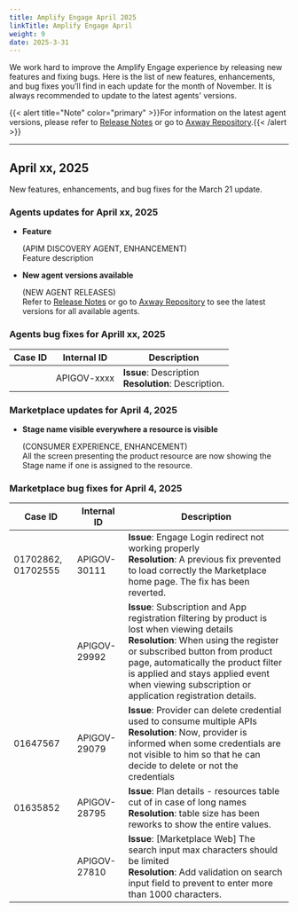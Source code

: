 ```yaml
---
title: Amplify Engage April 2025
linkTitle: Amplify Engage April
weight: 9
date: 2025-3-31
---
```

We work hard to improve the Amplify Engage experience by releasing new features and fixing bugs. Here is the list of new features, enhancements, and bug fixes you’ll find in each update for the month of November. It is always recommended to update to the latest agents' versions.

{{< alert title="Note" color="primary" >}}For information on the latest agent versions, please refer to [Release Notes](/docs/amplify_relnotes) or go to [Axway Repository](https://repository.axway.com/catalog?q=agents).{{< /alert >}}

---

## April xx, 2025

New features, enhancements, and bug fixes for the March 21 update.

### Agents updates for April xx, 2025

* **Feature**
  
  (APIM DISCOVERY AGENT, ENHANCEMENT)</br>
  Feature description
  
* **New agent versions available**

  (NEW AGENT RELEASES)</br>
  Refer to [Release Notes](/docs/amplify_relnotes) or go to [Axway Repository](https://repository.axway.com/catalog?q=agents) to see the latest versions for all available agents.

### Agents bug fixes for Aprill xx, 2025

| Case ID | Internal ID | Description |
|-------------|--------------|---------------------------------------------------|
| |APIGOV-xxxx | **Issue**: Description <br/>**Resolution**: Description. |

### Marketplace updates for April 4, 2025

* **Stage name visible everywhere a resource is visible**

  (CONSUMER EXPERIENCE, ENHANCEMENT)</br>
  All the screen presenting the product resource are now showing the Stage name if one is assigned to the resource.

### Marketplace bug fixes for April 4, 2025

| Case ID | Internal ID | Description |
|-------------|--------------|---------------------------------------------------|
| 01702862, 01702555 | APIGOV-30111 | **Issue**: Engage Login redirect not working properly <br/>**Resolution**:  A previous fix prevented to load correctly the Marketplace home page. The fix has been reverted. |
| | APIGOV-29992 | **Issue**: Subscription and App registration filtering by product is lost when viewing details <br/>**Resolution**: When using the register or subscribed button from product page, automatically the product filter is applied and stays applied event when viewing subscription or application registration details. |
| 01647567 | APIGOV-29079 | **Issue**: Provider can delete credential used to consume multiple APIs <br/>**Resolution**: Now, provider is informed when some credentials are not visible to him so that he can decide to delete or not the credentials |
| 01635852 | APIGOV-28795 | **Issue**: Plan details - resources table cut of in case of long names <br/>**Resolution**: table size has been reworks to show the entire values. |
| | APIGOV-27810 | **Issue**: [Marketplace Web] The search input max characters should be limited <br/>**Resolution**: Add validation on search input field to prevent to enter more than 1000 characters. |
